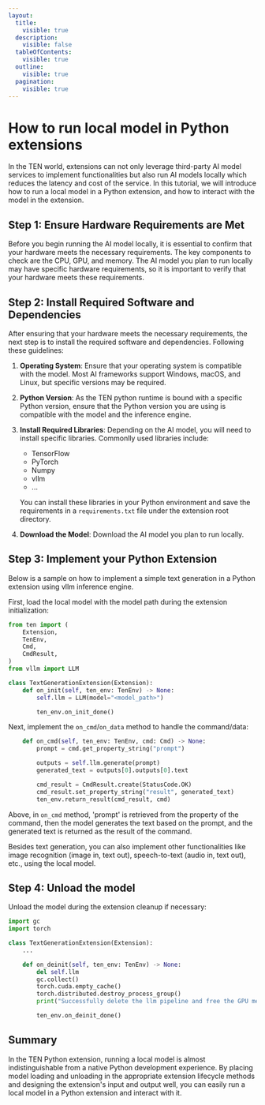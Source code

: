 ```yaml
---
layout:
  title:
    visible: true
  description:
    visible: false
  tableOfContents:
    visible: true
  outline:
    visible: true
  pagination:
    visible: true
---
```


# How to run local model in Python extensions

In the TEN world, extensions can not only leverage third-party AI model
services to implement functionalities but also run AI models locally which
reduces the latency and cost of the service. In this tutorial, we will introduce
how to run a local model in a Python extension, and how to interact with the
model in the extension.

## Step 1: Ensure Hardware Requirements are Met

Before you begin running the AI model locally, it is essential to confirm that your hardware meets the necessary requirements. The key components to check are the CPU, GPU, and memory. The AI model you plan to run locally may have specific hardware requirements, so it is important to verify that your hardware meets these requirements.

## Step 2: Install Required Software and Dependencies

After ensuring that your hardware meets the necessary requirements, the next step is to install the required software and dependencies. Following these guidelines:

1. **Operating System**: Ensure that your operating system is compatible with the model. Most AI frameworks support Windows, macOS, and Linux, but specific versions may be required.
2. **Python Version**: As the TEN python runtime is bound with a specific Python version, ensure that the Python version you are using is compatible with the model and the inference engine.
3. **Install Required Libraries**: Depending on the AI model, you will need to install specific libraries. Commonlly used libraries include:

   - TensorFlow
   - PyTorch
   - Numpy
   - vllm
   - ...

   You can install these libraries in your Python environment and save the requirements in a `requirements.txt` file under the extension root directory.

4. **Download the Model**: Download the AI model you plan to run locally.

## Step 3: Implement your Python Extension

Below is a sample on how to implement a simple text generation in a Python extension using vllm inference engine.

First, load the local model with the model path during the extension initialization:

```python
from ten import (
    Extension,
    TenEnv,
    Cmd,
    CmdResult,
)
from vllm import LLM

class TextGenerationExtension(Extension):
    def on_init(self, ten_env: TenEnv) -> None:
        self.llm = LLM(model="<model_path>")

        ten_env.on_init_done()
```

Next, implement the `on_cmd`/`on_data` method to handle the command/data:

```python
    def on_cmd(self, ten_env: TenEnv, cmd: Cmd) -> None:
        prompt = cmd.get_property_string("prompt")

        outputs = self.llm.generate(prompt)
        generated_text = outputs[0].outputs[0].text

        cmd_result = CmdResult.create(StatusCode.OK)
        cmd_result.set_property_string("result", generated_text)
        ten_env.return_result(cmd_result, cmd)
```

Above, in `on_cmd` method, 'prompt' is retrieved from the property of the command, then the model generates the text based on the prompt, and the generated text is returned as the result of the command.

Besides text generation, you can also implement other functionalities like image recognition (image in, text out), speech-to-text (audio in, text out), etc., using the local model.

## Step 4: Unload the model

Unload the model during the extension cleanup if necessary:

```python
import gc
import torch

class TextGenerationExtension(Extension):
    ...

    def on_deinit(self, ten_env: TenEnv) -> None:
        del self.llm
        gc.collect()
        torch.cuda.empty_cache()
        torch.distributed.destroy_process_group()
        print("Successfully delete the llm pipeline and free the GPU memory!")

        ten_env.on_deinit_done()
```

## Summary

In the TEN Python extension, running a local model is almost indistinguishable from a native Python development experience. By placing model loading and unloading in the appropriate extension lifecycle methods and designing the extension's input and output well, you can easily run a local model in a Python extension and interact with it.
